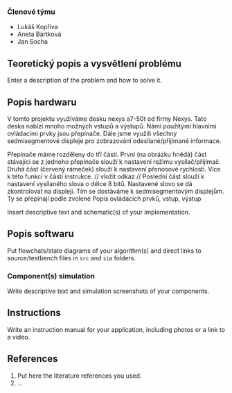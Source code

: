 
### Členové týmu

* Lukáš Kopřiva
* Aneta Bártková
* Jan Socha

## Teoretický popis a vysvětlení problému

Enter a description of the problem and how to solve it.

## Popis hardwaru
V tomto projektu využíváme desku nexys a7-50t od firmy Nexys. Tato deska nabízí mnoho možných vstupů a výstupů.
Námi použitými hlavními ovládacími prvky jsou přepínače. Dále jsme využili všechny sedmisegmentové displeje pro zobrazování odesílané/přijímané informace.

Přepínače máme rozděleny do tří částí. První (na obrázku hnědá) část stávající se z jednoho přepínače slouží k nastavení režimu vysílač/přijímač. Druhá část (červený rámeček) slouží k nastavení přenosové rychlosti. Více k této funkci v části instrukce. // vložit odkaz // Poslední část slouží k nastavení vysílaného slova o délce 8 bitů. Nastavené slovo se dá zkontrolovat na displeji. Tím se dostáváme k sedmisegmentovým displejům. Ty se přepínají podle zvolené 
Popis ovládacích prvků, vstup, výstup

Insert descriptive text and schematic(s) of your implementation.

## Popis softwaru



Put flowchats/state diagrams of your algorithm(s) and direct links to source/testbench files in `src` and `sim` folders. 

### Component(s) simulation

Write descriptive text and simulation screenshots of your components.

## Instructions

Write an instruction manual for your application, including photos or a link to a video.

## References

1. Put here the literature references you used.
2. ...

